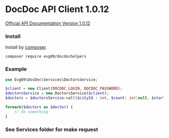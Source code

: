 # DocDoc API Client 1.0.12

[Official API Documentation Version 1.0.12](https://dd1012.docs.apiary.io)

### Install

Install by [composer](http://getcomposer.org/download/).

```
composer require evg09/docdochelpers
```

### Example

```php
use Evg09\DocDoc\Services\DoctorsService;

$client = new Client(DOCDOC_LOGIN, DOCDOC_PASSWORD);
$doctorsService = new DoctorsService($client);
$doctors = $doctorsService->all($cityId : int, $count: int|null, $start: int|null);

foreach($doctors as $doctor) {
    // do something
}
```

### See Services folder for make request
